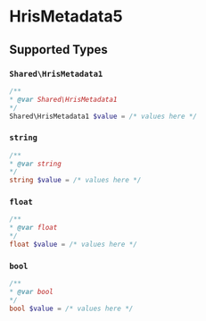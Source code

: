 # HrisMetadata5


## Supported Types

### `Shared\HrisMetadata1`

```php
/**
* @var Shared\HrisMetadata1
*/
Shared\HrisMetadata1 $value = /* values here */
```

### `string`

```php
/**
* @var string
*/
string $value = /* values here */
```

### `float`

```php
/**
* @var float
*/
float $value = /* values here */
```

### `bool`

```php
/**
* @var bool
*/
bool $value = /* values here */
```

